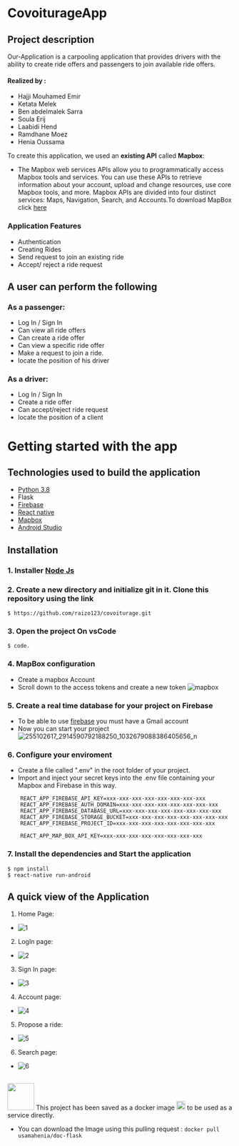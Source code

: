 # CovoiturageApp



## Project description

Our-Application is a carpooling application that provides drivers with the ability 
to create ride offers and passengers to join available ride offers.
#### Realized by : 
- Hajji Mouhamed Emir
- Ketata Melek
- Ben abdelmalek Sarra
- Soula Erij
- Laabidi Hend
- Ramdhane Moez
- Henia Oussama

To create this application, we used an **existing API** called **Mapbox**: 
- The Mapbox web services APIs allow you to programmatically access Mapbox tools and services. You can use these APIs to retrieve information about your account, 		upload and change resources, use core Mapbox tools, and more. Mapbox APIs are divided into four distinct services: Maps, Navigation, Search, and Accounts.To download MapBox click [here](https://www.mapbox.com/) 
	


### Application Features
- Authentication
- Creating Rides
- Send request to join an existing ride
- Accept/ reject a ride request

## A user can perform the following

### As a passenger:
- Log In / Sign In	
- Can view all ride offers
- Can create a ride offer
- Can view a specific ride offer
- Make a request to join a ride.
- locate the position of his driver

### As a driver:
- Log In / Sign In
- Create a ride offer
- Can accept/reject ride request
- locate the position of a client


# Getting started with the app

## Technologies used to build the application
- [Python 3.8](https://www.python.org/downloads/)
- Flask
- [Firebase](https://firebase.google.com/?gclid=EAIaIQobChMIhobSiYeL9AIVCc13Ch3zMQB4EAAYASAAEgKRofD_BwE&gclsrc=aw.ds)
- [React native](https://reactnative.dev/)
- [Mapbox](https://www.mapbox.com/)
- [Android Studio](https://developer.android.com/studio?hl=fr&gclid=CjwKCAiA1aiMBhAUEiwACw25MXQ0piMVuICCZWNXMYBGVxAOE4iGoeoOxT_048KowH47HwWLb71czBoCN8UQAvD_BwE&gclsrc=aw.ds)

## Installation
### 1. Installer [Node Js](https://nodejs.org/en/download/)

### 2. Create a new directory and initialize git in it. Clone this repository using the link
	$ https://github.com/raizo123/covoiturage.git
### 3. Open the project On vsCode 
	$ code.
### 4. MapBox configuration
- Create a mapbox Account
- Scroll down to the access tokens and create a new token 
![mapbox](https://user-images.githubusercontent.com/87801601/140905629-b3783aa2-f0b4-4619-bfc3-bf19c27a55b5.PNG) 
### 5. Create a real time database for your project on Firebase
- To be able to use [firebase](https://firebase.google.com/?gclid=EAIaIQobChMIhobSiYeL9AIVCc13Ch3zMQB4EAAYASAAEgKRofD_BwE&gclsrc=aw.ds) you must have a Gmail account
- Now you can start your project  
![255102617_2914590792188250_1032679088386405656_n](https://user-images.githubusercontent.com/87801601/140905968-0f5eb817-2046-4424-bfe5-2c58b7c4930b.png)
### 6. Configure your enviroment 
- Create a file called ".env" in the root folder of your project.
- Import and inject your secret keys into the .env file containing your Mapbox and Firebase in this way.
```
	REACT_APP_FIREBASE_API_KEY=xxx-xxx-xxx-xxx-xxx-xxx-xxx-xxx
	REACT_APP_FIREBASE_AUTH_DOMAIN=xxx-xxx-xxx-xxx-xxx-xxx-xxx-xxx
	REACT_APP_FIREBASE_DATABASE_URL=xxx-xxx-xxx-xxx-xxx-xxx-xxx-xxx
	REACT_APP_FIREBASE_STORAGE_BUCKET=xxx-xxx-xxx-xxx-xxx-xxx-xxx-xxx
	REACT_APP_FIREBASE_PROJECT_ID=xxx-xxx-xxx-xxx-xxx-xxx-xxx-xxx

	REACT_APP_MAP_BOX_API_KEY=xxx-xxx-xxx-xxx-xxx-xxx-xxx-xxx
```

### 7.  Install the dependencies and Start the application 
	$ npm install 
	$ react-native run-android
## A quick view of the Application 
1. Home Page: 
- ![1](https://user-images.githubusercontent.com/87801601/140884920-fd8b5669-1aae-49cb-a191-0ae39954294a.png) 
2. LogIn page: 
- ![2](https://user-images.githubusercontent.com/87801601/140885150-0cee5044-9727-4c00-8bdf-6c7e53963479.png) 
3. Sign In page: 
- ![3](https://user-images.githubusercontent.com/87801601/140885125-2d3e240f-ff8c-4e14-9f34-35fc66cf32fd.png) 
4. Account page: 
- ![4](https://user-images.githubusercontent.com/87801601/140885127-6d0d83ab-b461-48e5-be4d-ccb5ca9a115a.png) 
5. Propose a ride: 
- ![5](https://user-images.githubusercontent.com/87801601/140885134-12a8ed4c-a9e9-4763-8cbf-d4f678c1c7cf.png) 
6. Search page:
- ![6](https://user-images.githubusercontent.com/87801601/140885136-113ae984-aa50-4f2f-b654-07d75432fdf9.png)



 ## 
<img src ="https://user-images.githubusercontent.com/87801601/140917992-8bd79750-da92-4476-8d0e-335ce6d1a6f4.png" width = 60 hight = 60 />  This project has been saved as a docker image <img src = "https://user-images.githubusercontent.com/87801601/140916853-5529cd93-740d-4553-aa1b-9c47b799e961.png" width = 20 height = 20 /> to be used as a service directly.
- You can download the Image using this pulling request : 
		`docker pull usamahenia/doc-flask`




